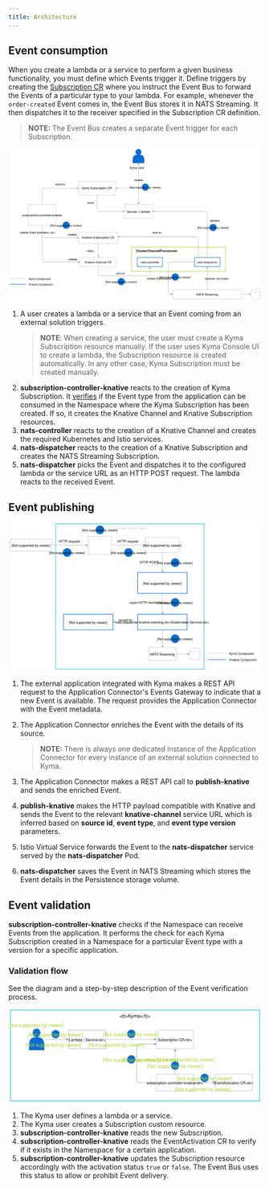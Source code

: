 ```yaml
---
title: Architecture
---
```


## Event consumption

When you create a lambda or a service to perform a given business functionality, you must define which Events trigger it. Define triggers by creating the [Subscription CR](/components/event-bus/#custom-resource-subscription) where you instruct the Event Bus to forward the Events of a particular type to your lambda. 
For example, whenever the `order-created` Event comes in, the Event Bus stores it in NATS Streaming. It then dispatches it to the receiver specified in the Subscription CR definition.

> **NOTE:** The Event Bus creates a separate Event trigger for each Subscription.

![Configure and Consume Events](./assets/configure-consume-events.svg)


1. A user creates a lambda or a service that an Event coming from an external solution triggers. 
    >**NOTE**: When creating a service, the user must create a Kyma Subscription resource manually. If the user uses Kyma Console UI to create a lambda, the Subscription resource is created automatically. In any other case, Kyma Subscription must be created manually.
2. **subscription-controller-knative** reacts to the creation of Kyma Subscription.  It [verifies](#event-validation) if the Event type from the application can be consumed in the Namespace where the Kyma Subscription has been created.  If so, it creates the Knative Channel and Knative Subscription resources.
3. **nats-controller** reacts to the creation of a Knative Channel and creates the required Kubernetes and Istio services.
4. **nats-dispatcher** reacts to the creation of a Knative Subscription and creates the NATS Streaming Subscription. 
5. **nats-dispatcher** picks the Event and dispatches it to the configured lambda or the service URL as an HTTP POST request. The lambda reacts to the received Event.

## Event publishing

![Publish Events](./assets/publish-events.svg)

1. The external application integrated with Kyma makes a REST API request to the Application Connector's Events Gateway to indicate that a new Event is available. The request provides the Application Connector with the Event metadata. 
2. The Application Connector enriches the Event with the details of its source.

    > **NOTE:** There is always one dedicated instance of the Application Connector for every instance of an external solution connected to Kyma.

3. The Application Connector makes a REST API call to **publish-knative** and sends the enriched Event.
4. **publish-knative** makes the HTTP payload compatible with Knative and sends the Event to the relevant **knative-channel** service URL which is inferred based on **source id**, **event type**, and **event type version** parameters.
5. Istio Virtual Service forwards the Event to the **nats-dispatcher** service served by the **nats-dispatcher** Pod.
6. **nats-dispatcher** saves the Event in NATS Streaming which stores the Event details in the Persistence storage volume.



## Event validation 

 **subscription-controller-knative** checks if the Namespace can receive Events from the application. It performs the check for each Kyma Subscription created in a Namespace for a particular Event type with a version for a specific application.

### Validation flow

See the diagram and a step-by-step description of the Event verification process.

![Event validation process](./assets/event-validation.svg)

1. The Kyma user defines a lambda or a service.
2. The Kyma user creates a Subscription custom resource.
3. **subscription-controller-knative** reads the new Subscription.
4. **subscription-controller-knative** reads the EventActivation CR to verify if it exists in the Namespace for a certain application.
5. **subscription-controller-knative** updates the Subscription resource accordingly with the activation status `true` or `false`. The Event Bus uses this status to allow or prohibit Event delivery.
